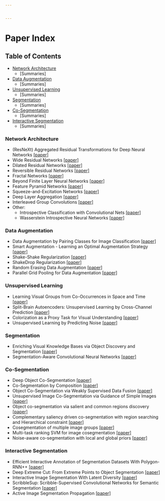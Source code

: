 ```yaml
---


---
```


<h1 id="paper-index">Paper Index</h1>
<h2 id="table-of-contents">Table of Contents</h2>
<ul>
<li><a href="#network-architecture">Network Architecture</a>
<ul>
<li>[Summaries]</li>
</ul>
</li>
<li><a href="#data-augmentation">Data Augmentation</a>
<ul>
<li>[Summaries]</li>
</ul>
</li>
<li><a href="#unsupervised-learning">Unsupervised Learning</a>
<ul>
<li>[Summaries]</li>
</ul>
</li>
<li><a href="#segmentation">Segmentation</a>
<ul>
<li>[Summaries]</li>
</ul>
</li>
<li><a href="#co-segmentation">Co-Segmentation</a>
<ul>
<li>[Summaries]</li>
</ul>
</li>
<li><a href="#interactive-segmentation">Interactive Segmentation</a>
<ul>
<li>[Summaries]</li>
</ul>
</li>
</ul>
<h3 id="network-architecture">Network Architecture</h3>
<ul>
<li>(ResNeXt) Aggregated Residual Transformations for Deep Neural Networks <a href="https://arxiv.org/abs/1611.05431">[paper]</a></li>
<li>Wide Residual Networks <a href="https://arxiv.org/abs/1605.07146">[paper]</a></li>
<li>Dilated Residual Networks <a href="https://arxiv.org/abs/1705.09914">[paper]</a></li>
<li>Reversible Residual Networks <a href="https://arxiv.org/abs/1707.04585">[paper]</a></li>
<li>Fractal Networks <a href="https://arxiv.org/abs/1605.07648">[paper]</a></li>
<li>Beyond Finite Layer Neural Networks <a href="https://arxiv.org/abs/1710.10121">[paper]</a></li>
<li>Feature Pyramid Networks <a href="https://arxiv.org/abs/1612.03144">[paper]</a></li>
<li>Squeeze-and-Excitation Networks <a href="https://arxiv.org/abs/1709.01507">[paper]</a></li>
<li>Deep Layer Aggregation <a href="https://arxiv.org/abs/1707.06484">[paper]</a></li>
<li>Interleaved Group Convolutions <a href="https://arxiv.org/abs/1707.02725">[paper]</a></li>
<li>Other:
<ul>
<li>Introspective Classification with Convolutional Nets <a href="https://arxiv.org/abs/1704.07816">[paper]</a></li>
<li>Wasserstein Introspective Neural Networks <a href="https://arxiv.org/abs/1711.08875">[paper]</a></li>
</ul>
</li>
</ul>
<h3 id="data-augmentation">Data Augmentation</h3>
<ul>
<li>Data Augmentation by Pairing Classes for Image Classification <a href="https://arxiv.org/abs/1801.02929">[paper]</a></li>
<li>Smart Augmentation - Learning an Optimal Augmentation Strategy <a href="https://arxiv.org/abs/1703.08383">[paper]</a></li>
<li>Shake-Shake Regularization <a href="https://arxiv.org/abs/1705.07485">[paper]</a></li>
<li>ShakeDrop Regularization <a href="https://arxiv.org/abs/1802.02375">[paper]</a></li>
<li>Random Erasing Data Augmentation <a href="https://arxiv.org/abs/1708.04896">[paper]</a></li>
<li>Parallel Grid Pooling for Data Augmentation <a href="https://arxiv.org/abs/1803.11370">[paper]</a></li>
</ul>
<h3 id="unsupervised-learning">Unsupervised Learning</h3>
<ul>
<li>Learning Visual Groups from Co-Occurrences in Space and Time <a href="https://arxiv.org/abs/1511.06811">[paper]</a></li>
<li>Split-Brain Autoencoders: Unsupervised Learning by Cross-Channel Prediction <a href="http://openaccess.thecvf.com/content_cvpr_2017/html/Zhang_Split-Brain_Autoencoders_Unsupervised_CVPR_2017_paper.html">[paper]</a></li>
<li>Colorization as a Proxy Task for Visual Understanding <a href="http://openaccess.thecvf.com/content_cvpr_2017/html/Larsson_Colorization_as_a_CVPR_2017_paper.html">[paper]</a></li>
<li>Unsupervised Learning by Predicting Noise <a href="http://proceedings.mlr.press/v70/bojanowski17a.html">[paper]</a></li>
</ul>
<h3 id="segmentation">Segmentation</h3>
<ul>
<li>Enriching Visual Knowledge Bases via Object Discovery and Segmentation <a href="https://ieeexplore.ieee.org/document/6909658/">[paper]</a></li>
<li>Segmentation-Aware Convolutional Neural Networks <a href="https://arxiv.org/abs/1708.04607">[paper]</a></li>
</ul>
<h3 id="co-segmentation">Co-Segmentation</h3>
<ul>
<li>Deep Object Co-Segmentation <a href="https://arxiv.org/abs/1804.06423">[paper]</a></li>
<li>Co-Segmentation by Composition <a href="https://ieeexplore.ieee.org/document/6751271/">[paper]</a></li>
<li>Object Co-Segmentation via Weakly Supervised Data Fusion <a href="https://www.sciencedirect.com/science/article/pii/S1077314216301825">[paper]</a></li>
<li>Unsupervised Image Co-Segmentation via Guidance of Simple Images <a href="https://www.sciencedirect.com/science/article/pii/S0925231217316272">[paper]</a></li>
<li>Object co-segmentation via salient and common regions discovery <a href="https://www.sciencedirect.com/science/article/pii/S0925231215006116">[paper]</a></li>
<li>Complementary saliency driven co-segmentation with region searching and Hierarchical constraint <a href="https://www.sciencedirect.com/science/article/pii/S0020025516305990">[paper]</a></li>
<li>Cosegmentation of multiple image groups <a href="https://www.sciencedirect.com/science/article/pii/S1077314216000497">[paper]</a></li>
<li>Multi-task ranking SVM for image cosegmentation <a href="https://www.sciencedirect.com/science/article/pii/S0925231217305933">[paper]</a></li>
<li>Noise-aware co-segmentation with local and global priors <a href="https://www.sciencedirect.com/science/article/pii/S0925231218301474">[paper]</a></li>
</ul>
<h3 id="interactive-segmentation">Interactive Segmentation</h3>
<ul>
<li>Efficient Interactive Annotation of Segmentation Datasets With Polygon-RNN++ <a href="http://openaccess.thecvf.com/content_cvpr_2018/papers/Acuna_Efficient_Interactive_Annotation_CVPR_2018_paper.pdf">[paper]</a></li>
<li>Deep Extreme Cut: From Extreme Points to Object Segmentation <a href="http://openaccess.thecvf.com/content_cvpr_2018/papers/Maninis_Deep_Extreme_Cut_CVPR_2018_paper.pdf">[paper]</a></li>
<li>Interactive Image Segmentation With Latent Diversity <a href="http://openaccess.thecvf.com/content_cvpr_2018/papers/">[paper]</a></li>
<li>ScribbleSup: Scribble-Supervised Convolutional Networks for Semantic Segmentation <a href="http://openaccess.thecvf.com/content_cvpr_2016/papers/Lin_ScribbleSup_Scribble-Supervised_Convolutional_CVPR_2016_paper.pdf">[paper]</a></li>
<li>Active Image Segmentation Propagation <a href="http://openaccess.thecvf.com/content_cvpr_2016/papers/Jain_Active_Image_Segmentation_CVPR_2016_paper.pdf">[paper]</a></li>
</ul>

